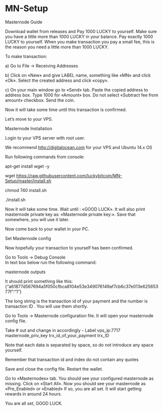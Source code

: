 # MN-Setup

Masternode Guide
						
Download wallet from releases and Pay 1000 LUCKY to yourself.
Make sure you have a little more than 1000 LUCKY in your balance. 
Pay exactly 1000 LUCKY to yourself. When you make transaction you pay a small fee, this is the reason you need a little more than 1000 LUCKY.

To make transaction:

a) Go to File -> Receiving Addresses
						
b) Click on «New» and give LABEL name, something like «MN» and click «Ok». Select the created address and click «copy».
						
c) On your main window go to «Send» tab. Paste the copied address to address box. Type 1000 for «Amount» box.
Do not select «Subtract fee from amount» checkbox. Send the coin.
						
Now it will take some time until this transaction is confirmed.
						
Let’s move to your VPS.						
						
Masternode Installation
						
Login to your VPS server with root user. 

We recommend http://digitalocean.com for your VPS and Ubuntu 14.x OS 

Run following commands from console:
						
apt-get install wget -y

wget https://raw.githubusercontent.com/luckybitcoin/MN-Setup/master/install.sh 

chmod 740 install.sh

./install.sh
						
Now it will take some time. Wait until : «GOOD LUCK». It will also print masternode private key as: «Masternode private key:». Save that somewhere, you will use it later.
						
Now come back to your wallet in your PC.
					
Set Masternode config		

Now hopefully your transaction to yourself has been confirmed. 		

Go to Tools → Debug Console						 								
In text box below run the following command:	

masternode outputs

It should print something like this: 
{“a61877d567694a5f050cfbca8104e53e349076149af7cb6c37e013e62565377f”:“1”}
						
The long string is the transaction id of your payment and the number is transaction ID . You will use them shortly.
						
Go to Tools → Masternode configuration file. It will open your masternode config file.
						
Take # out and change in accordingly - Label vps_ip:7717 masternode_priv_key trx_id_of_your_payment trx_ID
																	 								
Note that each data is separated by space, so do not introduce any space yourself.
		
Remember that transaction id and index do not contain any quotes
		
Save and close the config file. Restart the wallet.
			
Go to «Masternodes» tab. You should see your configured masternode as missing. Click on «Start All». Now you should see your masternode as «Pre_Enabled» or «Enabled»
If so, you are all set. It will start getting rewards in around 24 hours.
											 						
You are all set, GOOD LUCK.
